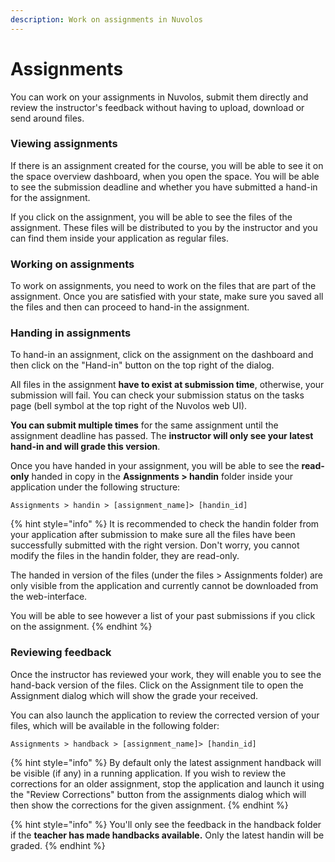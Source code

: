 ```yaml
---
description: Work on assignments in Nuvolos
---
```


# Assignments

You can work on your assignments in Nuvolos, submit them directly and review the instructor's feedback without having to upload, download or send around files.

### Viewing assignments

If there is an assignment created for the course, you will be able to see it on the space overview dashboard, when you open the space. You will be able to see the submission deadline and whether you have submitted a hand-in for the assignment.

If you click on the assignment, you will be able to see the files of the assignment. These files will be distributed to you by the instructor and you can find them inside your application as regular files.

### Working on assignments

To work on assignments, you need to work on the files that are part of the assignment. Once you are satisfied with your state, make sure you saved all the files and then can proceed to hand-in the assignment.

### Handing in assignments

To hand-in an assignment, click on the assignment on the dashboard and then click on the "Hand-in" button on the top right of the dialog. 

All files in the assignment **have to exist at submission time**, otherwise, your submission will fail. You can check your submission status on the tasks page \(bell symbol at the top right of the Nuvolos web UI\).

**You can submit multiple times** for the same assignment until the assignment deadline has passed. The **instructor will only see your latest hand-in and will grade this version**.

Once you have handed in your assignment, you will be able to see the **read-only** handed in copy in the **Assignments &gt; handin** folder inside your application under the following structure:

```text
Assignments > handin > [assignment_name]> [handin_id]
```

{% hint style="info" %}
It is recommended to check the handin folder from your application after submission to make sure all the files have been successfully submitted with the right version. Don't worry, you cannot modify the files in the handin folder, they are read-only.

The handed in version of the files \(under the files &gt; Assignments folder\) are only visible from the application and currently cannot be downloaded from the web-interface.

You will be able to see however a list of your past submissions if you click on the assignment.
{% endhint %}

### Reviewing feedback

Once the instructor has reviewed your work, they will enable you to see the hand-back version of the files. Click on the Assignment tile to open the Assignment dialog which will show the grade your received. 

You can also launch the application to review the corrected version of your files, which will be available in the following folder:

```text
Assignments > handback > [assignment_name]> [handin_id]
```

{% hint style="info" %}
By default only the latest assignment handback will be visible \(if any\) in a running application. If you wish to review the corrections for an older assignment, stop the application and launch it using the "Review Corrections" button from the assignments dialog which will then show the corrections for the given assignment.
{% endhint %}

{% hint style="info" %}
You'll only see the feedback in the handback folder if the **teacher has made handbacks available.** Only the latest handin will be graded.
{% endhint %}

